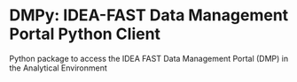 # DMPy: IDEA-FAST Data Management Portal Python Client

Python package to access the IDEA FAST Data Management Portal (DMP) in the Analytical Environment



